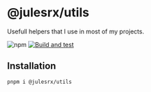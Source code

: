 # @julesrx/utils

Usefull helpers that I use in most of my projects.

![npm](https://img.shields.io/npm/v/%40julesrx/utils)
[![Build and test](https://github.com/julesrx/utils/actions/workflows/build-and-test.yml/badge.svg)](https://github.com/julesrx/utils/actions/workflows/build-and-test.yml)

## Installation

```bash
pnpm i @julesrx/utils
```
